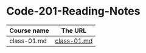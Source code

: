# Code-201-Reading-Notes

Course name	    |   The URL
-----------     |   -------
class-01.md     |  [class-01.md](/mnt/c/Users/user/code201/Code-201-Reading-Notes/class-01.md)